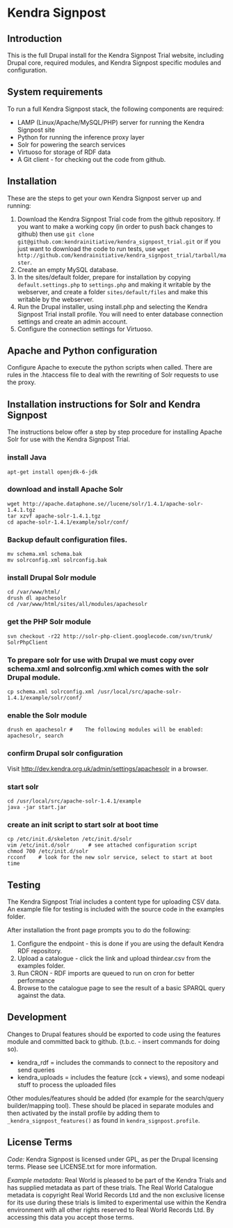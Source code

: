# Kendra Signpost

## Introduction

This is the full Drupal install for the Kendra Signpost Trial website, including
Drupal core, required modules, and Kendra Signpost specific modules and 
configuration.

## System requirements

To run a full Kendra Signpost stack, the following components are required:

 * LAMP (Linux/Apache/MySQL/PHP) server for running the Kendra Signpost site
 * Python for running the inference proxy layer
 * Solr for powering the search services
 * Virtuoso for storage of RDF data
 * A Git client - for checking out the code from github.

## Installation 

These are the steps to get your own Kendra Signpost server up and running:

 1. Download the Kendra Signpost Trial code from the github repository. If you want to make a working copy (in order to push back changes to github) then use `git clone git@github.com:kendrainitiative/kendra_signpost_trial.git` or if you just want to download the code to run tests, use `wget http://github.com/kendrainitiative/kendra_signpost_trial/tarball/master`.
 2. Create an empty MySQL database.
 3. In the sites/default folder, prepare for installation by copying `default.settings.php` to `settings.php` and making it writable by the webserver, and create a folder `sites/default/files` and make this writable by the webserver.
 4. Run the Drupal installer, using install.php and selecting the Kendra Signpost Trial install profile. You will need to enter database connection settings and create an admin account.
 5. Configure the connection settings for Virtuoso. 

## Apache and Python configuration

Configure Apache to execute the python scripts when called. There are rules in the .htaccess file to deal with the rewriting of Solr requests to use the proxy.

## Installation instructions for Solr and Kendra Signpost

The instructions below offer a step by step procedure for installing Apache Solr for use with the Kendra Signpost Trial.

### install Java

    apt-get install openjdk-6-jdk

### download and install Apache Solr

    wget http://apache.dataphone.se//lucene/solr/1.4.1/apache-solr-1.4.1.tgz
    tar xzvf apache-solr-1.4.1.tgz 
    cd apache-solr-1.4.1/example/solr/conf/

### Backup default configuration files.

    mv schema.xml schema.bak
    mv solrconfig.xml solrconfig.bak

### install Drupal Solr module

    cd /var/www/html/
    drush dl apachesolr
    cd /var/www/html/sites/all/modules/apachesolr

### get the PHP Solr module

    svn checkout -r22 http://solr-php-client.googlecode.com/svn/trunk/ SolrPhpClient

### To prepare solr for use with Drupal we must copy over schema.xml and solrconfig.xml which comes with the solr Drupal module.

    cp schema.xml solrconfig.xml /usr/local/src/apache-solr-1.4.1/example/solr/conf/

### enable the Solr module

    drush en apachesolr #    The following modules will be enabled: apachesolr, search

### confirm Drupal solr configuration

Visit http://dev.kendra.org.uk/admin/settings/apachesolr in a browser.

### start solr
    cd /usr/local/src/apache-solr-1.4.1/example
    java -jar start.jar

### create an init script to start solr at boot time

    cp /etc/init.d/skeleton /etc/init.d/solr
    vim /etc/init.d/solr      # see attached configuration script
    chmod 700 /etc/init.d/solr
    rcconf    # look for the new solr service, select to start at boot time

## Testing

The Kendra Signpost Trial includes a content type for uploading CSV data. An example file for testing is included with the source code in the examples folder.

After installation the front page prompts you to do the following:

 1. Configure the endpoint - this is done if you are using the default Kendra RDF repository.
 2. Upload a catalogue - click the link and upload thirdear.csv from the examples folder.
 3. Run CRON - RDF imports are queued to run on cron for better performance
 4. Browse to the catalogue page to see the result of a basic SPARQL query against the data.

## Development

Changes to Drupal features should be exported to code using the features module and committed back to github. (t.b.c. - insert commands for doing so).

 * kendra_rdf = includes the commands to connect to the repository and send queries
 * kendra_uploads = includes the feature (cck + views), and some nodeapi stuff to process the uploaded files

Other modules/features should be added (for example for the search/query builder/mapping tool). These should be placed in separate modules and then activated by the install profile by adding them to `_kendra_signpost_features()` as found in `kendra_signpost.profile`.

## License Terms

*Code:* Kendra Signpost is licensed under GPL, as per the Drupal licensing 
terms. Please see LICENSE.txt for more information.

*Example metadata:* Real World is pleased to be part of the Kendra Trials and 
has supplied metadata as part of these trials. The Real World Catalogue metadata 
is copyright Real World Records Ltd and the non exclusive license for its use 
during these trials is limited to experimental use within the Kendra environment
with all other rights reserved to Real World Records Ltd. By accessing this data
you accept those terms.

